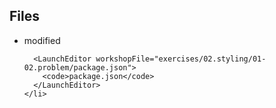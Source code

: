<section id="files" className="not-prose">
  <h2>Files</h2>

  <ul>
    <li data-state="modified">
      <span>modified</span>

      <LaunchEditor workshopFile="exercises/02.styling/01-02.problem/package.json">
        <code>package.json</code>
      </LaunchEditor>
    </li>

  </ul>
</section>
